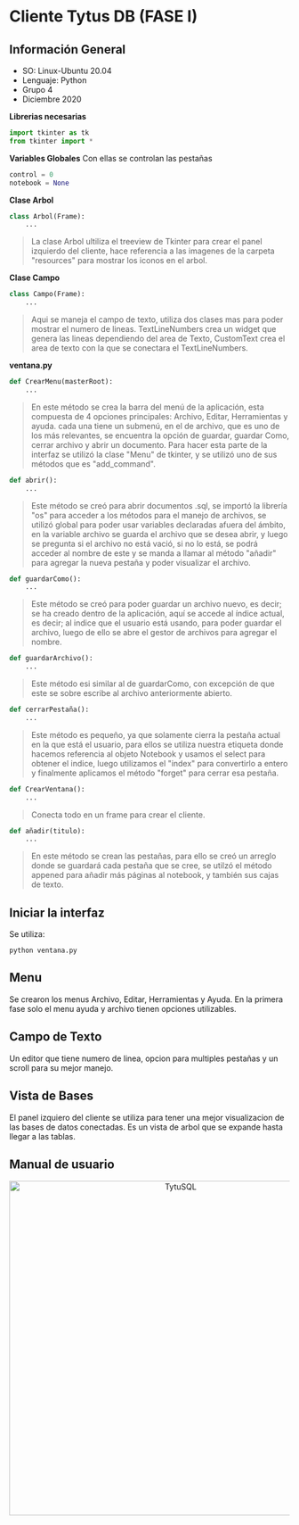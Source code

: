 # Cliente Tytus DB (FASE I)

## Información General
- SO: Linux-Ubuntu 20.04
- Lenguaje: Python
- Grupo 4
- Diciembre 2020

**Librerias necesarias**

```python
import tkinter as tk
from tkinter import *
```

**Variables Globales**
Con ellas se controlan las pestañas

```python
control = 0
notebook = None
```

**Clase Arbol**

```python
class Arbol(Frame):
    ...
```

> La clase Arbol ultiliza el treeview de Tkinter para crear el panel izquierdo del cliente, hace referencia a las imagenes de la carpeta "resources" para mostrar los iconos en el arbol.

**Clase Campo**

```python
class Campo(Frame):
    ...
```

> Aqui se maneja el campo de texto, utiliza dos clases mas para poder mostrar el numero de lineas. TextLineNumbers crea un widget que genera las lineas dependiendo del area de Texto, CustomText crea el area de texto con la que se conectara el TextLineNumbers.

**ventana.py**

```python
def CrearMenu(masterRoot):
    ...
```
> En este método se crea la barra del menú de la aplicación, esta compuesta de 4 opciones principales: Archivo, Editar, Herramientas y ayuda. cada una tiene un submenú, en el de archivo, que es uno de los más relevantes, se encuentra la opción de guardar, guardar Como, cerrar archivo y abrir un documento. Para hacer esta parte de la interfaz se utilizó la clase "Menu" de tkinter,  y se utilizó uno de sus métodos que es "add_command".

```python
def abrir():
    ...
```
> Este método se creó para abrir documentos .sql, se importó la librería "os" para acceder a los métodos para el manejo de archivos, se utilizó global para poder usar variables declaradas afuera del ámbito, en la variable archivo se guarda el archivo que se desea abrir, y luego se pregunta si el archivo no está vació, si no lo está, se podrá acceder al nombre de este y se manda a llamar al método "añadir" para agregar la nueva pestaña y poder visualizar el archivo.

```python
def guardarComo():
    ...
```
> Este método se creó para poder guardar un archivo nuevo, es decir; se ha creado dentro de la aplicación, aquí se accede al índice actual, es decir; al indice que el usuario está usando, para poder guardar el archivo, luego de ello se abre el gestor de archivos para agregar el nombre.

```python
def guardarArchivo():
    ...
```
> Este método esi similar al de guardarComo, con excepción de que este se sobre escribe al archivo anteriormente abierto.

```python
def cerrarPestaña():
    ...
```
> Este método es pequeño, ya que solamente cierra la pestaña actual en la que está el usuario, para ellos se utiliza nuestra etiqueta donde hacemos referencia al objeto Notebook y usamos el select para obtener el indice, luego utilizamos el "index" para convertirlo a entero y finalmente aplicamos el método "forget" para cerrar esa pestaña.

```python
def CrearVentana():
    ...
```
> Conecta todo en un frame para crear el cliente.

```python
def añadir(titulo):
    ...
```
> En este método se crean las pestañas, para ello se creó un arreglo donde se guardará cada pestaña que se cree, se utilzó el método appened para añadir más páginas al notebook, y también sus cajas de texto.

## Iniciar la interfaz

Se utiliza:
```
python ventana.py
```

## Menu
Se crearon los menus Archivo, Editar, Herramientas y Ayuda. En la primera fase solo el menu ayuda y archivo tienen opciones utilizables.


## Campo de Texto
Un editor que tiene numero de linea, opcion para multiples pestañas y un scroll para su mejor manejo.

## Vista de Bases
El panel izquiero del cliente se utiliza para tener una mejor visualizacion de las bases de datos conectadas. Es un vista de arbol que se expande hasta llegar a las tablas.
## Manual de usuario
<p align="center">
  <img src="https://ibb.co/G0GqbsQ" width="600" alt="TytuSQL">
</p>
